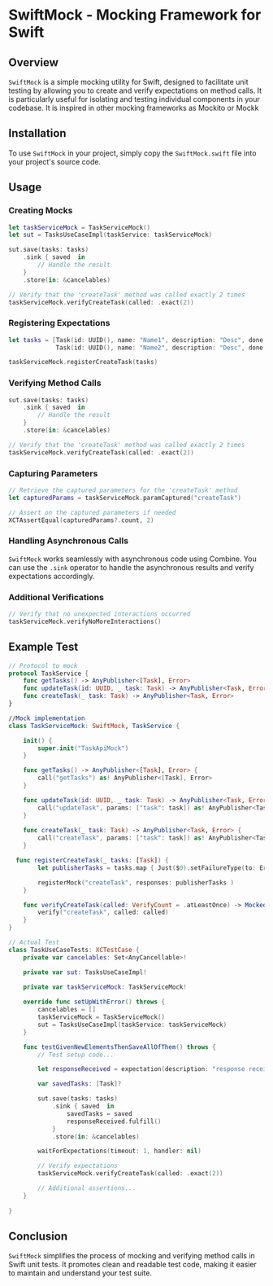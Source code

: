
# SwiftMock - Mocking Framework for Swift

## Overview

`SwiftMock` is a simple mocking utility for Swift, designed to facilitate unit testing by allowing you to create and verify expectations on method calls. It is particularly useful for isolating and testing individual components in your codebase. It is inspired in other mocking frameworks as Mockito or Mockk

## Installation

To use `SwiftMock` in your project, simply copy the `SwiftMock.swift` file into your project's source code.

## Usage

### Creating Mocks

```swift
let taskServiceMock = TaskServiceMock()
let sut = TasksUseCaseImpl(taskService: taskServiceMock)

sut.save(tasks: tasks)
    .sink { saved  in
        // Handle the result
    }
    .store(in: &cancelables)

// Verify that the 'createTask' method was called exactly 2 times
taskServiceMock.verifyCreateTask(called: .exact(2))
```

### Registering Expectations

```swift
let tasks = [Task(id: UUID(), name: "Name1", description: "Desc", done: false, modified: false, new: true),
             Task(id: UUID(), name: "Name2", description: "Desc", done: false, modified: false, new: true)]

taskServiceMock.registerCreateTask(tasks)
```
###  Verifying Method Calls
```swift
sut.save(tasks: tasks)
    .sink { saved  in
        // Handle the result
    }
    .store(in: &cancelables)

// Verify that the 'createTask' method was called exactly 2 times
taskServiceMock.verifyCreateTask(called: .exact(2))
```

### Capturing Parameters
```swift
// Retrieve the captured parameters for the 'createTask' method
let capturedParams = taskServiceMock.paramCaptured("createTask")

// Assert on the captured parameters if needed
XCTAssertEqual(capturedParams?.count, 2)
```
### Handling Asynchronous Calls

`SwiftMock` works seamlessly with asynchronous code using Combine. You can use the `.sink` operator to handle the asynchronous results and verify expectations accordingly.

### Additional Verifications

```swift
// Verify that no unexpected interactions occurred
taskServiceMock.verifyNoMoreInteractions()
```
## Example Test
```swift
// Protocol to mock
protocol TaskService {
	func getTasks() -> AnyPublisher<[Task], Error>
	func updateTask(id: UUID, _ task: Task) -> AnyPublisher<Task, Error>
	func createTask(_ task: Task) -> AnyPublisher<Task, Error>
}

//Mock implementation
class TaskServiceMock: SwiftMock, TaskService {

    init() {
        super.init("TaskApiMock")
    }

    func getTasks() -> AnyPublisher<[Task], Error> {
        call("getTasks") as! AnyPublisher<[Task], Error>
    }

    func updateTask(id: UUID, _ task: Task) -> AnyPublisher<Task, Error> {
        call("updateTask", params: ["task": task]) as! AnyPublisher<Task, Error>
    }
	
	func createTask(_ task: Task) -> AnyPublisher<Task, Error> {
		call("createTask", params: ["task": task]) as! AnyPublisher<Task, Error>
	}

  func registerCreateTask(_ tasks: [Task]) {
        let publisherTasks = tasks.map { Just($0).setFailureType(to: Error.self).eraseToAnyPublisher() }

        registerMock("createTask", responses: publisherTasks )
    }

    func verifyCreateTask(called: VerifyCount = .atLeastOnce) -> MockedFuncCall? {
        verify("createTask", called: called)
    }
}

// Actual Test
class TaskUseCaseTests: XCTestCase {
	private var cancelables: Set<AnyCancellable>!

	private var sut: TasksUseCaseImpl!
	
	private var taskServiceMock: TaskServiceMock!

	override func setUpWithError() throws {
		cancelables = []
		taskServiceMock = TaskServiceMock()
        sut = TasksUseCaseImpl(taskService: taskServiceMock)
    }

	func testGivenNewElementsThenSaveAllOfThem() throws {
	    // Test setup code...

	    let responseReceived = expectation(description: "response received")

	    var savedTasks: [Task]?

	    sut.save(tasks: tasks)
	        .sink { saved  in
	            savedTasks = saved
	            responseReceived.fulfill()
	        }
	        .store(in: &cancelables)

	    waitForExpectations(timeout: 1, handler: nil)

	    // Verify expectations
	    taskServiceMock.verifyCreateTask(called: .exact(2))

	    // Additional assertions...
	}
	
}
```
## Conclusion

`SwiftMock` simplifies the process of mocking and verifying method calls in Swift unit tests. It promotes clean and readable test code, making it easier to maintain and understand your test suite.
